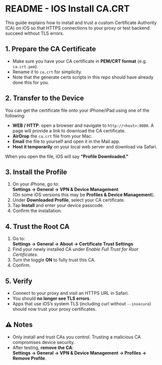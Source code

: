 # README - IOS Install CA.CRT

This guide explains how to install and trust a custom Certificate Authority (CA) on iOS so that HTTPS connections to your proxy or test backend succeed without TLS errors.

## 1. Prepare the CA Certificate
- Make sure you have your CA certificate in **PEM/CRT format** (e.g. `ca.crt.pem`).
- Rename it to `ca.crt` for simplicity.
- Note that the generate certs scripts in this repo should have already done this for you.

## 2. Transfer to the Device
You can get the certificate file onto your iPhone/iPad using one of the following:
- **WEB / HTTP**: open a browser and navigate to `http://<host>:8080`. A page will provide a link to download the CA
  certificate.
- **AirDrop** the `ca.crt` file from your Mac.
- **Email** the file to yourself and open it in the Mail app.
- **Host it temporarily** on your local web server and download via Safari.

When you open the file, iOS will say **“Profile Downloaded.”**

## 3. Install the Profile
1. On your iPhone, go to:  
   **Settings → General → VPN & Device Management**  
   (On some iOS versions this may be **Profiles & Device Management**).
2. Under **Downloaded Profile**, select your CA certificate.
3. Tap **Install** and enter your device passcode.
4. Confirm the installation.

## 4. Trust the Root CA
1. Go to:  
   **Settings → General → About → Certificate Trust Settings**
2. Find your newly installed CA under *Enable Full Trust for Root Certificates*.
3. Turn the toggle **ON** to fully trust this CA.
4. Confirm.

## 5. Verify
- Connect to your proxy and visit an HTTPS URL in Safari.
- You should **no longer see TLS errors**.
- Apps that use iOS’s system TLS (including curl without `--insecure`) should now trust your proxy certificates.

## ⚠️ Notes
- Only install and trust CAs you control. Trusting a malicious CA compromises device security.
- After testing, **remove the CA**:  
  **Settings → General → VPN & Device Management → Profiles → Remove Profile**.